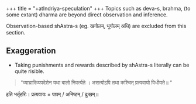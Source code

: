 +++
title = "+atIndriya-speculation"
+++
Topics such as deva-s, brahma, (to some extant) dharma are beyond direct observation and inference.

Observation-based shAstra-s (eg. खगोलम्, भूगोलम् अधि) are excluded from this section.

## Exaggeration
- Taking punishments and rewards described by shAstra-s literally can be quite risible.

> "व्याघ्रादिव्यपदेशेन यथा बालो निवर्त्यते । असत्योऽपि तथा कश्चित् प्रत्यवायो विधीयते॥ "

इति भर्तृहरिः।  प्रत्यवायः = पापम् / अनिष्टम् / दुःखम्॥
